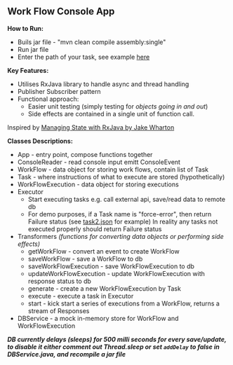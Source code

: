 ## Work Flow Console App

__How to Run:__  
* Buils jar file - "mvn clean compile assembly:single"  
* Run jar file  
* Enter the path of your task, see example [here](https://github.com/werdnakof/WorkFlowApp/blob/master/tasks/task2.json)

__Key Features:__
* Utilises RxJava library to handle async and thread handling
* Publisher Subscriber pattern
* Functional approach:
	* Easier unit testing (simply testing for _objects going in and out_)
	* Side effects are contained in a single unit of function call.

Inspired by [Managing State with RxJava by Jake Wharton](https://www.youtube.com/watch?v=0IKHxjkgop4)

__Classes Descriptions:__
* App - entry point, compose functions together
* ConsoleReader - read console input emitt ConsoleEvent 
* WorkFlow - data object for storing work flows, contain list of Task
* Task - where instructions of what to execute are stored (hypothetically)
* WorkFlowExecution - data object for storing executions
* Executor 
	* Start executing tasks e.g. call external api, save/read data to remote db  
	* For demo purposes, if a Task name is "force-error", then return Failure status (see [task2.json](https://github.com/werdnakof/WorkFlowApp/blob/master/tasks/task2.json) for example) In reality any tasks not executed properly should return Failure status
* Transformers _(functions for converting data objects or performing side effects)_
	* getWorkFlow - convert an event to create WorkFlow
	* saveWorkFlow - save a WorkFlow to db
	* saveWorkFlowExecution - save WorkFlowExecution to db
	* updateWorkFlowExecution - update WorkFlowExecution with response status to db
	* generate - create a new WorkFlowExecution by Task
	* execute - execute a task in Executor
	* start - kick start a series of executions from a WorkFlow, returns a stream of Responses
* DBService - a mock in-memory store for WorkFlow and WorkFlowExecution

*__DB currently delays (sleeps) for 500 milli seconds for every save/update, to disable it either comment out Thread.sleep or set `addDelay` to false in DBService.java, and recompile a jar file__*
<!--stackedit_data:
eyJoaXN0b3J5IjpbLTcxMTIxMjQwNCwtNDUzNzAwMzUwLC0xNT
gwMzcwNzY5LDE0MzYzMzY0NDNdfQ==
-->